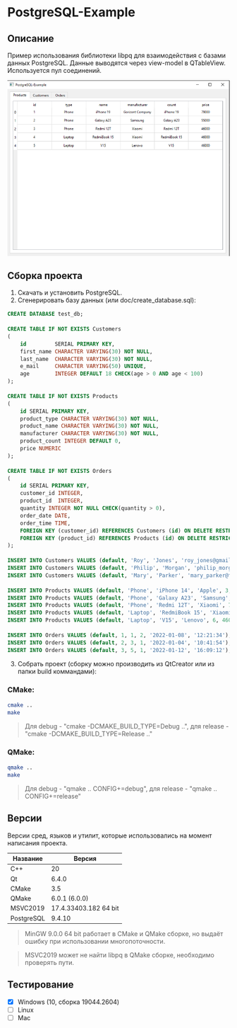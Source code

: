 # PostgreSQL-Example

## Описание

Пример использования библиотеки libpq для взаимодействия с базами данных PostgreSQL.
Данные выводятся через view-model в QTableView. Используется пул соединений.

![alt text](doc/PostgreSQL-Example.png)

## Сборка проекта

1. Скачать и установить PostgreSQL.
2. Сгенерировать базу данных (или doc/create_database.sql):

``` sql
CREATE DATABASE test_db;

CREATE TABLE IF NOT EXISTS Customers
(
    id         SERIAL PRIMARY KEY,
    first_name CHARACTER VARYING(30) NOT NULL,
    last_name  CHARACTER VARYING(30) NOT NULL,
    e_mail     CHARACTER VARYING(50) UNIQUE,
    age        INTEGER DEFAULT 18 CHECK(age > 0 AND age < 100)
);

CREATE TABLE IF NOT EXISTS Products
(
    id SERIAL PRIMARY KEY,
    product_type CHARACTER VARYING(30) NOT NULL,
    product_name CHARACTER VARYING(30) NOT NULL,
    manufacturer CHARACTER VARYING(30) NOT NULL,
    product_count INTEGER DEFAULT 0,
    price NUMERIC
);

CREATE TABLE IF NOT EXISTS Orders
(
    id SERIAL PRIMARY KEY,
    customer_id INTEGER,
    product_id  INTEGER,
    quantity INTEGER NOT NULL CHECK(quantity > 0),
    order_date DATE,
    order_time TIME,
    FOREIGN KEY (customer_id) REFERENCES Customers (id) ON DELETE RESTRICT,
    FOREIGN KEY (product_id) REFERENCES Products (id) ON DELETE RESTRICT
);

INSERT INTO Customers VALUES (default, 'Roy', 'Jones', 'roy_jones@gmail.com', 19);
INSERT INTO Customers VALUES (default, 'Philip', 'Morgan', 'philip_morgan@yandex.com', 24);
INSERT INTO Customers VALUES (default, 'Mary', 'Parker', 'mary_parker@free.com', 43);

INSERT INTO Products VALUES (default, 'Phone', 'iPhone 14', 'Apple', 3, 98000);
INSERT INTO Products VALUES (default, 'Phone', 'Galaxy A23', 'Samsung', 2, 55000);
INSERT INTO Products VALUES (default, 'Phone', 'Redmi 12T', 'Xiaomi', 7, 46000);
INSERT INTO Products VALUES (default, 'Laptop', 'RedmiBook 15', 'Xiaomi', 4, 46000);
INSERT INTO Products VALUES (default, 'Laptop', 'V15', 'Lenovo', 6, 46000);

INSERT INTO Orders VALUES (default, 1, 1, 2, '2022-01-08', '12:21:34');
INSERT INTO Orders VALUES (default, 2, 3, 1, '2022-01-04', '10:41:54');
INSERT INTO Orders VALUES (default, 3, 5, 1, '2022-01-12', '16:09:12');
```
3. Собрать проект (cборку можно производить из QtCreator или из папки build коммандами):

### CMake:

```bash
cmake ..
make
```
> Для debug - "cmake -DCMAKE_BUILD_TYPE=Debug ..", для release - "cmake -DCMAKE_BUILD_TYPE=Release .."

### QMake:

```bash
qmake ..
make
```
> Для debug - "qmake .. CONFIG+=debug", для release - "qmake .. CONFIG+=release"

## Версии

Версии сред, языков и утилит, которые использовались на момент написания проекта.

| Название   | Версия               |
| -----------|----------------------|
| C++        | 20                   |
| Qt         | 6.4.0                |
| CMake      | 3.5                  |
| QMake      | 6.0.1 (6.0.0)        |
| MSVC2019   | 17.4.33403.182 64 bit|
| PostgreSQL | 9.4.10               |

> MinGW 9.0.0 64 bit работает в CMake и QMake сборке, но выдаёт ошибку при использовании многопоточности.

> MSVC2019 может не найти libpq в QMake сборке, необходимо проверять пути.

## Тестирование

- [x] Windows (10, сборка 19044.2604)
- [ ] Linux
- [ ] Mac
